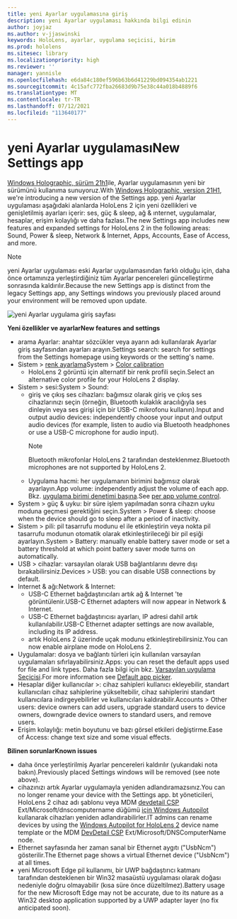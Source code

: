 ```yaml
---
title: yeni Ayarlar uygulamasına giriş
description: yeni Ayarlar uygulaması hakkında bilgi edinin
author: joyjaz
ms.author: v-jjaswinski
keywords: HoloLens, ayarlar, uygulama seçicisi, birim
ms.prod: hololens
ms.sitesec: library
ms.localizationpriority: high
ms.reviewer: ''
manager: yannisle
ms.openlocfilehash: e6da84c180ef596b63b6d41229bd094354ab1221
ms.sourcegitcommit: 4c15afc772fba26683d9b75e38c44a018b4889f6
ms.translationtype: MT
ms.contentlocale: tr-TR
ms.lasthandoff: 07/12/2021
ms.locfileid: "113640177"
---
```

# <a name="new-settings-app"></a><span data-ttu-id="780aa-104">yeni Ayarlar uygulaması</span><span class="sxs-lookup"><span data-stu-id="780aa-104">New Settings app</span></span>

<span data-ttu-id="780aa-105">[Windows Holographic, sürüm 21h1](hololens-release-notes.md#windows-holographic-version-21h1)ile, Ayarlar uygulamasının yeni bir sürümünü kullanıma sunuyoruz.</span><span class="sxs-lookup"><span data-stu-id="780aa-105">With [Windows Holographic, version 21H1](hololens-release-notes.md#windows-holographic-version-21h1), we're introducing a new version of the Settings app.</span></span> <span data-ttu-id="780aa-106">yeni Ayarlar uygulaması aşağıdaki alanlarda HoloLens 2 için yeni özellikleri ve genişletilmiş ayarları içerir: ses, güç & sleep, ağ & ınternet, uygulamalar, hesaplar, erişim kolaylığı ve daha fazlası.</span><span class="sxs-lookup"><span data-stu-id="780aa-106">The new Settings app includes new features and expanded settings for HoloLens 2 in the following areas: Sound, Power & sleep, Network & Internet, Apps, Accounts, Ease of Access, and more.</span></span>

> [!NOTE]
> <span data-ttu-id="780aa-107">yeni Ayarlar uygulaması eski Ayarlar uygulamasından farklı olduğu için, daha önce ortamınıza yerleştirdiğiniz tüm Ayarlar pencereleri güncelleştirme sonrasında kaldırılır.</span><span class="sxs-lookup"><span data-stu-id="780aa-107">Because the new Settings app is distinct from the legacy Settings app, any Settings windows you previously placed around your environment will be removed upon update.</span></span>

![yeni Ayarlar uygulama giriş sayfası](images/new-settings-app.png)

<span data-ttu-id="780aa-109">**Yeni özellikler ve ayarlar**</span><span class="sxs-lookup"><span data-stu-id="780aa-109">**New features and settings**</span></span>
- <span data-ttu-id="780aa-110">arama Ayarlar: anahtar sözcükler veya ayarın adı kullanılarak Ayarlar giriş sayfasından ayarları arayın.</span><span class="sxs-lookup"><span data-stu-id="780aa-110">Settings search: search for settings from the Settings homepage using keywords or the setting's name.</span></span>
- <span data-ttu-id="780aa-111">Sistem > [renk ayarlama](hololens2-display.md#how-to-use-display-color-calibration)</span><span class="sxs-lookup"><span data-stu-id="780aa-111">System > [Color calibration](hololens2-display.md#how-to-use-display-color-calibration)</span></span>
    - <span data-ttu-id="780aa-112">HoloLens 2 görüntü için alternatif bir renk profili seçin.</span><span class="sxs-lookup"><span data-stu-id="780aa-112">Select an alternative color profile for your HoloLens 2 display.</span></span>
- <span data-ttu-id="780aa-113">Sistem > sesi:</span><span class="sxs-lookup"><span data-stu-id="780aa-113">System > Sound:</span></span>
  - <span data-ttu-id="780aa-114">giriş ve çıkış ses cihazları: bağımsız olarak giriş ve çıkış ses cihazlarınızı seçin (örneğin, Bluetooth kulaklık aracılığıyla ses dinleyin veya ses girişi için bir USB-C mikrofonu kullanın).</span><span class="sxs-lookup"><span data-stu-id="780aa-114">Input and output audio devices: independently choose your input and output audio devices (for example, listen to audio via Bluetooth headphones or use a USB-C microphone for audio input).</span></span>
    > [!NOTE]
    > <span data-ttu-id="780aa-115">Bluetooth mikrofonlar HoloLens 2 tarafından desteklenmez.</span><span class="sxs-lookup"><span data-stu-id="780aa-115">Bluetooth microphones are not supported by HoloLens 2.</span></span>
  - <span data-ttu-id="780aa-116">Uygulama hacmi: her uygulamanın birimini bağımsız olarak ayarlayın.</span><span class="sxs-lookup"><span data-stu-id="780aa-116">App volume: independently adjust the volume of each app.</span></span> <span data-ttu-id="780aa-117">Bkz. [uygulama birimi denetimi başına](holographic-home.md#per-app-volume-control).</span><span class="sxs-lookup"><span data-stu-id="780aa-117">See [per app volume control](holographic-home.md#per-app-volume-control).</span></span>
- <span data-ttu-id="780aa-118">System > güç & uyku: bir süre işlem yapılmadan sonra cihazın uyku moduna geçmesi gerektiğini seçin.</span><span class="sxs-lookup"><span data-stu-id="780aa-118">System > Power & sleep: choose when the device should go to sleep after a period of inactivity.</span></span>
- <span data-ttu-id="780aa-119">Sistem > pili: pil tasarrufu modunu el ile etkinleştirin veya nokta pil tasarrufu modunun otomatik olarak etkinleştirileceği bir pil eşiği ayarlayın.</span><span class="sxs-lookup"><span data-stu-id="780aa-119">System > Battery: manually enable battery saver mode or set a battery threshold at which point battery saver mode turns on automatically.</span></span>
- <span data-ttu-id="780aa-120">USB > cihazlar: varsayılan olarak USB bağlantılarını devre dışı bırakabilirsiniz.</span><span class="sxs-lookup"><span data-stu-id="780aa-120">Devices > USB: you can disable USB connections by default.</span></span>
- <span data-ttu-id="780aa-121">Internet & ağı:</span><span class="sxs-lookup"><span data-stu-id="780aa-121">Network & Internet:</span></span>
  - <span data-ttu-id="780aa-122">USB-C Ethernet bağdaştırıcıları artık ağ & Internet 'te görüntülenir.</span><span class="sxs-lookup"><span data-stu-id="780aa-122">USB-C Ethernet adapters will now appear in Network & Internet.</span></span>
  - <span data-ttu-id="780aa-123">USB-C Ethernet bağdaştırıcısı ayarları, IP adresi dahil artık kullanılabilir.</span><span class="sxs-lookup"><span data-stu-id="780aa-123">USB-C Ethernet adapter settings are now available, including its IP address.</span></span>
  - <span data-ttu-id="780aa-124">artık HoloLens 2 üzerinde uçak modunu etkinleştirebilirsiniz.</span><span class="sxs-lookup"><span data-stu-id="780aa-124">You can now enable airplane mode on HoloLens 2.</span></span>
- <span data-ttu-id="780aa-125">Uygulamalar: dosya ve bağlantı türleri için kullanılan varsayılan uygulamaları sıfırlayabilirsiniz.</span><span class="sxs-lookup"><span data-stu-id="780aa-125">Apps: you can reset the default apps used for file and link types.</span></span> <span data-ttu-id="780aa-126">Daha fazla bilgi için bkz. [Varsayılan uygulama Seçicisi](holographic-home.md#default-app-picker).</span><span class="sxs-lookup"><span data-stu-id="780aa-126">For more information see [Default app picker](holographic-home.md#default-app-picker).</span></span>
- <span data-ttu-id="780aa-127">Hesaplar diğer kullanıcılar >: cihaz sahipleri kullanıcı ekleyebilir, standart kullanıcıları cihaz sahiplerine yükseltebilir, cihaz sahiplerini standart kullanıcılara indirgeyebilirler ve kullanıcıları kaldırabilir.</span><span class="sxs-lookup"><span data-stu-id="780aa-127">Accounts > Other users: device owners can add users, upgrade standard users to device owners, downgrade device owners to standard users, and remove users.</span></span>
- <span data-ttu-id="780aa-128">Erişim kolaylığı: metin boyutunu ve bazı görsel etkileri değiştirme.</span><span class="sxs-lookup"><span data-stu-id="780aa-128">Ease of Access: change text size and some visual effects.</span></span>

<span data-ttu-id="780aa-129">**Bilinen sorunlar**</span><span class="sxs-lookup"><span data-stu-id="780aa-129">**Known issues**</span></span>
- <span data-ttu-id="780aa-130">daha önce yerleştirilmiş Ayarlar pencereleri kaldırılır (yukarıdaki nota bakın).</span><span class="sxs-lookup"><span data-stu-id="780aa-130">Previously placed Settings windows will be removed (see note above).</span></span>
- <span data-ttu-id="780aa-131">cihazınızı artık Ayarlar uygulamayla yeniden adlandıramazsınız.</span><span class="sxs-lookup"><span data-stu-id="780aa-131">You can no longer rename your device with the Settings app.</span></span> <span data-ttu-id="780aa-132">bt yöneticileri, HoloLens 2 cihaz adı şablonu veya MDM [devdetail CSP](/windows/client-management/mdm/devdetail-csp) Ext/Microsoft/dnscomputername düğümü [için Windows Autopilot](hololens2-autopilot.md) kullanarak cihazları yeniden adlandırabilirler.</span><span class="sxs-lookup"><span data-stu-id="780aa-132">IT admins can rename devices by using the [Windows Autopilot for HoloLens 2](hololens2-autopilot.md) device name template or the MDM [DevDetail CSP](/windows/client-management/mdm/devdetail-csp) Ext/Microsoft/DNSComputerName node.</span></span>
- <span data-ttu-id="780aa-133">Ethernet sayfasında her zaman sanal bir Ethernet aygıtı ("UsbNcm") gösterilir.</span><span class="sxs-lookup"><span data-stu-id="780aa-133">The Ethernet page shows a virtual Ethernet device ("UsbNcm") at all times.</span></span>
- <span data-ttu-id="780aa-134">yeni Microsoft Edge pil kullanımı, bir UWP bağdaştırıcı katmanı tarafından desteklenen bir Win32 masaüstü uygulaması olarak doğası nedeniyle doğru olmayabilir (kısa süre önce düzeltilmez).</span><span class="sxs-lookup"><span data-stu-id="780aa-134">Battery usage for the new Microsoft Edge may not be accurate, due to its nature as a Win32 desktop application supported by a UWP adapter layer (no fix anticipated soon).</span></span>

